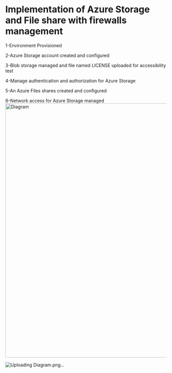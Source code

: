 # Implementation of Azure Storage and File share with firewalls management

1-Environment Provisioned

2-Azure Storage account created and configured

3-Blob storage managed and file named LICENSE uploaded for accessibility test

4-Manage authentication and authorization for Azure Storage

5-An Azure Files shares created and configured

6-Network access for Azure Storage managed<img width="793" alt="Diagram" src="https://user-images.githubusercontent.com/113396342/201440729-fed54528-b292-4f7a-8491-e2c55812764a.png">



![Uploading Diagram.png…]()
